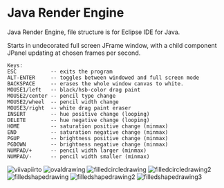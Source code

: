 # Java Render Engine
Java Render Engine, file structure is for Eclipse IDE for Java.

Starts in undecorated full screen JFrame window, with a child component JPanel updating at chosen frames per second.

```
Keys:
ESC           -- exits the program
ALT-ENTER     -- toggles between windowed and full screen mode
BACKSPACE     -- erases the whole window canvas to white.
MOUSE1/left   -- black/hsb-color drag paint
MOUSE2/center -- pencil type change
MOUSE2/wheel  -- pencil width change
MOUSE3/right  -- white drag paint eraser
INSERT        -- hue positive change (looping)
DELETE        -- hue negative change (looping)
HOME          -- saturation positive change (minmax)
END           -- saturation negative change (minmax)
PGUP          -- brightness positive change (minmax)
PGDOWN        -- brightness negative change (minmax)
NUMPAD/+      -- pencil width larger (minmax)
NUMPAD/-      -- pencil width smaller (minmax)
```

![viivapiirto](https://github.com/goofyseeker311/javarenderengine/assets/19920254/f82d1071-42be-4af9-ab54-2a7216c31c86)
![ovaldrawing](https://github.com/goofyseeker311/javarenderengine/assets/19920254/aedb60dc-6c53-467f-9ffa-824b9616a508)
![filledcircledrawing](https://github.com/goofyseeker311/javarenderengine/assets/19920254/8522493d-b6b2-4421-8e5f-82c9ad95faba)
![filledcircledrawing2](https://github.com/goofyseeker311/javarenderengine/assets/19920254/b02039d7-1221-40bd-9e36-b2296774a615)
![filledshapedrawing](https://github.com/goofyseeker311/javarenderengine/assets/19920254/8340c11a-2f61-481a-b44f-c3f2ac5995d8)
![filledshapedrawing2](https://github.com/goofyseeker311/javarenderengine/assets/19920254/b44dfd6c-cb1b-4839-86a7-c900dc5dea29)
![filledshapedrawing3](https://github.com/goofyseeker311/javarenderengine/assets/19920254/bda1ee27-8295-46b6-86bd-e74bf86f494c)
